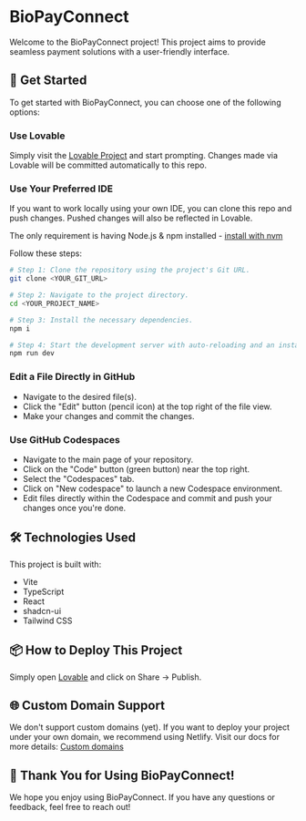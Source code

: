 # BioPayConnect

Welcome to the BioPayConnect project! This project aims to provide seamless payment solutions with a user-friendly interface.

## 🚀 Get Started

To get started with BioPayConnect, you can choose one of the following options:

### **Use Lovable**
Simply visit the [Lovable Project](https://lovable.dev/projects/d1da9376-a3a6-425c-b8db-6dea70a6fd9a) and start prompting. Changes made via Lovable will be committed automatically to this repo.

### **Use Your Preferred IDE**
If you want to work locally using your own IDE, you can clone this repo and push changes. Pushed changes will also be reflected in Lovable.

The only requirement is having Node.js & npm installed - [install with nvm](https://github.com/nvm-sh/nvm#installing-and-updating)

Follow these steps:

```sh
# Step 1: Clone the repository using the project's Git URL.
git clone <YOUR_GIT_URL>

# Step 2: Navigate to the project directory.
cd <YOUR_PROJECT_NAME>

# Step 3: Install the necessary dependencies.
npm i

# Step 4: Start the development server with auto-reloading and an instant preview.
npm run dev
```

### **Edit a File Directly in GitHub**
- Navigate to the desired file(s).
- Click the "Edit" button (pencil icon) at the top right of the file view.
- Make your changes and commit the changes.

### **Use GitHub Codespaces**
- Navigate to the main page of your repository.
- Click on the "Code" button (green button) near the top right.
- Select the "Codespaces" tab.
- Click on "New codespace" to launch a new Codespace environment.
- Edit files directly within the Codespace and commit and push your changes once you're done.

## 🛠️ Technologies Used
This project is built with:
- Vite
- TypeScript
- React
- shadcn-ui
- Tailwind CSS

## 📦 How to Deploy This Project
Simply open [Lovable](https://lovable.dev/projects/d1da9376-a3a6-425c-b8db-6dea70a6fd9a) and click on Share -> Publish.

## 🌐 Custom Domain Support
We don't support custom domains (yet). If you want to deploy your project under your own domain, we recommend using Netlify. Visit our docs for more details: [Custom domains](https://docs.lovable.dev/tips-tricks/custom-domain/)

## 🎉 Thank You for Using BioPayConnect!
We hope you enjoy using BioPayConnect. If you have any questions or feedback, feel free to reach out!
